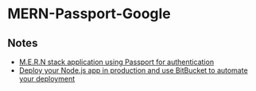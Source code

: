 # MERN-Passport-Google


## Notes

* [M.E.R.N stack application using Passport for authentication](https://hackernoon.com/m-e-r-n-stack-application-using-passport-for-authentication-920b1140a134)
* [Deploy your Node.js app in production and use BitBucket to automate your deployment](https://hackernoon.com/deploy-your-node-js-app-in-production-and-use-bitbucket-to-automate-your-deployment-50b07b18914c)